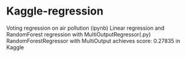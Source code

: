 # Kaggle-regression
 Voting regression on air pollution (ipynb)
 Linear regression and RandomForest regression with MultiOutputRegressor(.py)
 RandomForestRegressor with MultiOutput achieves score: 0.27835 in Kaggle
